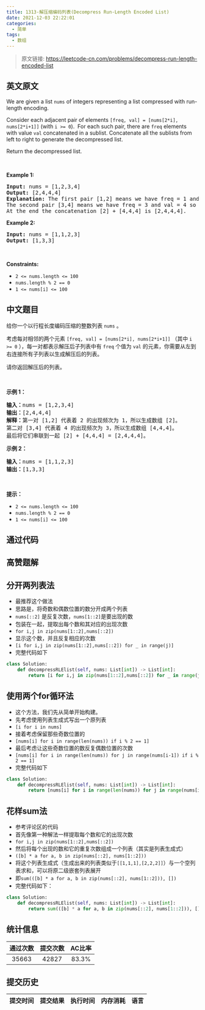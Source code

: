 ```yaml
---
title: 1313-解压缩编码列表(Decompress Run-Length Encoded List)
date: 2021-12-03 22:22:01
categories:
  - 简单
tags:
  - 数组
---
```


> 原文链接: https://leetcode-cn.com/problems/decompress-run-length-encoded-list


## 英文原文
<div><p>We are given a list <code>nums</code> of integers representing a list compressed with run-length encoding.</p>

<p>Consider each adjacent pair&nbsp;of elements <code>[freq, val] = [nums[2*i], nums[2*i+1]]</code>&nbsp;(with <code>i &gt;= 0</code>).&nbsp; For each such pair, there are <code>freq</code> elements with value <code>val</code> concatenated in a sublist. Concatenate all the sublists from left to right to generate the decompressed list.</p>

<p>Return the decompressed list.</p>

<p>&nbsp;</p>
<p><strong>Example 1:</strong></p>

<pre>
<strong>Input:</strong> nums = [1,2,3,4]
<strong>Output:</strong> [2,4,4,4]
<strong>Explanation:</strong> The first pair [1,2] means we have freq = 1 and val = 2 so we generate the array [2].
The second pair [3,4] means we have freq = 3 and val = 4 so we generate [4,4,4].
At the end the concatenation [2] + [4,4,4] is [2,4,4,4].
</pre>

<p><strong>Example 2:</strong></p>

<pre>
<strong>Input:</strong> nums = [1,1,2,3]
<strong>Output:</strong> [1,3,3]
</pre>

<p>&nbsp;</p>
<p><strong>Constraints:</strong></p>

<ul>
	<li><code>2 &lt;= nums.length &lt;= 100</code></li>
	<li><code>nums.length % 2 == 0</code></li>
	<li><code><font face="monospace">1 &lt;= nums[i] &lt;= 100</font></code></li>
</ul>
</div>

## 中文题目
<div><p>给你一个以行程长度编码压缩的整数列表 <code>nums</code> 。</p>

<p>考虑每对相邻的两个元素 <code>[freq, val] = [nums[2*i], nums[2*i+1]]</code> （其中 <code>i >= 0</code> ），每一对都表示解压后子列表中有 <code>freq</code> 个值为 <code>val</code> 的元素，你需要从左到右连接所有子列表以生成解压后的列表。</p>

<p>请你返回解压后的列表。</p>

<p> </p>

<p><strong>示例 1：</strong></p>

<pre>
<strong>输入：</strong>nums = [1,2,3,4]
<strong>输出：</strong>[2,4,4,4]
<strong>解释：</strong>第一对 [1,2] 代表着 2 的出现频次为 1，所以生成数组 [2]。
第二对 [3,4] 代表着 4 的出现频次为 3，所以生成数组 [4,4,4]。
最后将它们串联到一起 [2] + [4,4,4] = [2,4,4,4]。</pre>

<p><strong>示例 2：</strong></p>

<pre>
<strong>输入：</strong>nums = [1,1,2,3]
<strong>输出：</strong>[1,3,3]
</pre>

<p> </p>

<p><strong>提示：</strong></p>

<ul>
	<li><code>2 <= nums.length <= 100</code></li>
	<li><code>nums.length % 2 == 0</code></li>
	<li><code>1 <= nums[i] <= 100</code></li>
</ul>
</div>

## 通过代码
<RecoDemo>
</RecoDemo>


## 高赞题解
## 分开两列表法
+ 最推荐这个做法
+ 思路是，将奇数和偶数位置的数分开成两个列表
+ `nums[::2]` 是反复次数，`nums[1::2]`是要出现的数
+ 包装在一起，提取出每个数和其对应的出现次数
+ `for i,j in zip(nums[1::2],nums[::2])`
+ 显示这个数，并且反复相应的次数
+ `[i for i,j in zip(nums[1::2],nums[::2]) for _ in range(j)]`
+ 完整代码如下
```python
class Solution:
    def decompressRLElist(self, nums: List[int]) -> List[int]:
        return [i for i,j in zip(nums[1::2],nums[::2]) for _ in range(j)]
```

## 使用两个for循环法
+ 这个方法，我们先从简单开始构建。
+ 先考虑使用列表生成式写出一个原列表
+ `[i for i in nums]`
+ 接着考虑保留那些奇数位置的
+ `[nums[i] for i in range(len(nums)) if i % 2 == 1]`
+ 最后考虑让这些奇数位置的数反复偶数位置的次数
+ `[nums[i] for i in range(len(nums)) for j in range(nums[i-1]) if i % 2 == 1]`
+ 完整代码如下
```python
class Solution:
    def decompressRLElist(self, nums: List[int]) -> List[int]:
        return [nums[i] for i in range(len(nums)) for j in range(nums[i-1]) if i % 2 == 1]
```

## 花样sum法
+ 参考评论区的代码
+ 首先像第一种解法一样提取每个数和它的出现次数
+ `for i,j in zip(nums[1::2],nums[::2])`
+ 然后将每个出现的数和它的重复次数组成一个列表（其实是列表生成式）
+ `([b] * a for a, b in zip(nums[::2], nums[1::2]))`
+ 将这个列表生成式（生成出来的列表类似于`[[1,1,1],[2,2,2]]`）与一个空列表求和，可以将原二级嵌套列表展开
+ 即`sum(([b] * a for a, b in zip(nums[::2], nums[1::2])), [])`
+ 完整代码如下：
```python
class Solution:
    def decompressRLElist(self, nums: List[int]) -> List[int]:
        return sum(([b] * a for a, b in zip(nums[::2], nums[1::2])), [])
```

## 统计信息
| 通过次数 | 提交次数 | AC比率 |
| :------: | :------: | :------: |
|    35663    |    42827    |   83.3%   |

## 提交历史
| 提交时间 | 提交结果 | 执行时间 |  内存消耗  | 语言 |
| :------: | :------: | :------: | :--------: | :--------: |
